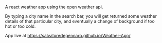 A react weather app using the open weather api.

By typing a city name in the search bar, you will get returned some weather details of that particular city,
and eventually a change of background if too hot or too cold.

App live at https://salvatoredegennaro.github.io/Weather-App/



